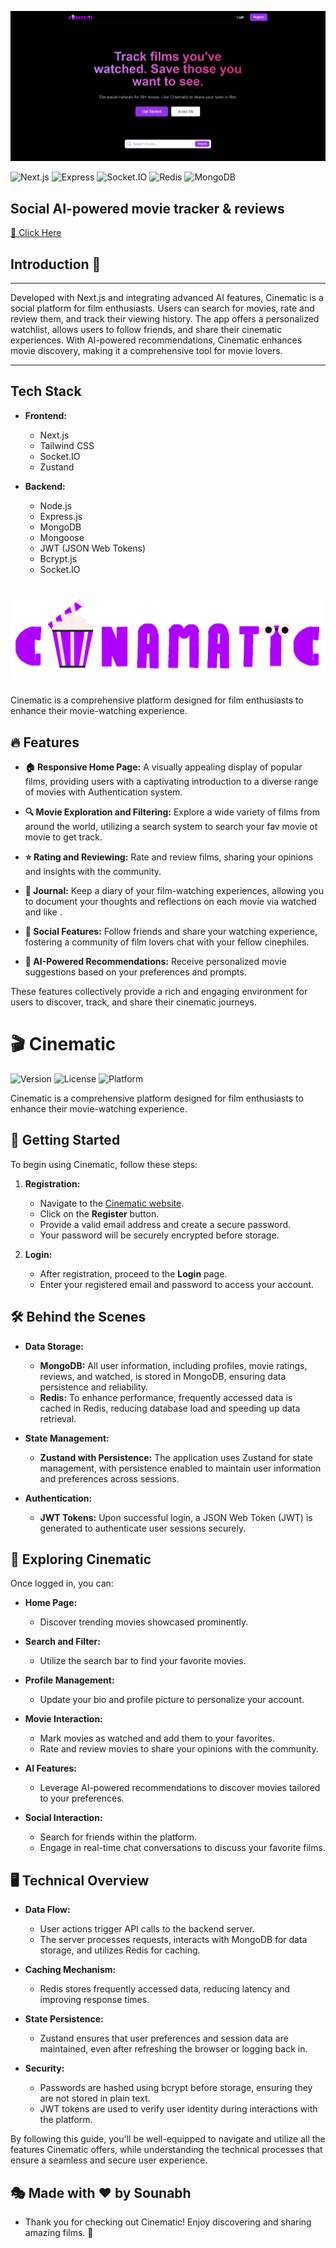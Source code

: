 ![Screenshot](frontend/public/Screenshot%202025-01-31%20215254.png)


![Next.js](https://img.shields.io/badge/Next.js-000000?style=for-the-badge&logo=nextdotjs&logoColor=white)
![Express](https://img.shields.io/badge/Express-404D59?style=for-the-badge&logo=express&logoColor=white)
![Socket.IO](https://img.shields.io/badge/Socket.IO-010101?style=for-the-badge&logo=socketdotio&logoColor=white)
![Redis](https://img.shields.io/badge/Redis-DC382D?style=for-the-badge&logo=redis&logoColor=white)
![MongoDB](https://img.shields.io/badge/MongoDB-47A248?style=for-the-badge&logo=mongodb&logoColor=white)

## Social AI-powered movie tracker & reviews 
[🔴 Click Here](https://12amgrymen.vercel.app)



 ## Introduction 🗿
***
Developed with Next.js and integrating advanced AI features, Cinematic is a social platform for film enthusiasts. Users can search for movies, rate and review them, and track their viewing history. The app offers a personalized watchlist, allows users to follow friends, and share their cinematic experiences. With AI-powered recommendations, Cinematic enhances movie discovery, making it a comprehensive tool for movie lovers.


***
## Tech Stack

- **Frontend:**
  - Next.js
  - Tailwind CSS
  - Socket.IO
  - Zustand

- **Backend:**
  - Node.js
  - Express.js
  - MongoDB
  - Mongoose
  - JWT (JSON Web Tokens)
  - Bcrypt.js
  - Socket.IO

# ![Alt text](frontend/public/logo.png)

Cinematic is a comprehensive platform designed for film enthusiasts to enhance their movie-watching experience.

## 🔥 Features

- **🏠 Responsive Home Page:** A visually appealing display of popular films, providing users with a captivating introduction to a diverse range of movies with Authentication system.

- **🔍 Movie Exploration and Filtering:** Explore a wide variety of films from around the world, utilizing a search system to search your fav movie ot movie to get track.

- **⭐ Rating and Reviewing:** Rate and review films, sharing your opinions and insights with the community.

- **📓 Journal:** Keep a diary of your film-watching experiences, allowing you to document your thoughts and reflections on each movie via watched and like .

- **👥 Social Features:** Follow friends and share your watching experience, fostering a community of film lovers chat with your fellow cinephiles.

- **🤖 AI-Powered Recommendations:** Receive personalized movie suggestions based on your preferences and prompts.

These features collectively provide a rich and engaging environment for users to discover, track, and share their cinematic journeys.


# 🎬 Cinematic

![Version](https://img.shields.io/badge/version-1.0.0-blue)
![License](https://img.shields.io/badge/license-ISC-green)
![Platform](https://img.shields.io/badge/platform-Web-lightgrey)

Cinematic is a comprehensive platform designed for film enthusiasts to enhance their movie-watching experience.

## 🚀 Getting Started

To begin using Cinematic, follow these steps:

1. **Registration:**
   - Navigate to the [Cinematic website](https://12angrymen.vercel.app).
   - Click on the **Register** button.
   - Provide a valid email address and create a secure password.
   - Your password will be securely encrypted before storage.

2. **Login:**
   - After registration, proceed to the **Login** page.
   - Enter your registered email and password to access your account.

## 🛠️ Behind the Scenes

- **Data Storage:**
  - **MongoDB:** All user information, including profiles, movie ratings, reviews, and watched, is stored in MongoDB, ensuring data persistence and reliability.
  - **Redis:** To enhance performance, frequently accessed data is cached in Redis, reducing database load and speeding up data retrieval.

- **State Management:**
  - **Zustand with Persistence:** The application uses Zustand for state management, with persistence enabled to maintain user information and preferences across sessions.

- **Authentication:**
  - **JWT Tokens:** Upon successful login, a JSON Web Token (JWT) is generated to authenticate user sessions securely.

## 🎥 Exploring Cinematic

Once logged in, you can:

- **Home Page:**
  - Discover trending movies showcased prominently.

- **Search and Filter:**
  - Utilize the search bar to find your favorite movies.
  

- **Profile Management:**
  - Update your bio and profile picture to personalize your account.

- **Movie Interaction:**
  - Mark movies as watched and add them to your favorites.
  - Rate and review movies to share your opinions with the community.

- **AI Features:**
  - Leverage AI-powered recommendations to discover movies tailored to your preferences.

- **Social Interaction:**
  - Search for friends within the platform.
  - Engage in real-time chat conversations to discuss your favorite films.

## 🖥️ Technical Overview

- **Data Flow:**
  - User actions trigger API calls to the backend server.
  - The server processes requests, interacts with MongoDB for data storage, and utilizes Redis for caching.

- **Caching Mechanism:**
  - Redis stores frequently accessed data, reducing latency and improving response times.

- **State Persistence:**
  - Zustand ensures that user preferences and session data are maintained, even after refreshing the browser or logging back in.

- **Security:**
  - Passwords are hashed using bcrypt before storage, ensuring they are not stored in plain text.
  - JWT tokens are used to verify user identity during interactions with the platform.

By following this guide, you'll be well-equipped to navigate and utilize all the features Cinematic offers, while understanding the technical processes that ensure a seamless and secure user experience.


## 🎭 Made with ❤️ by Sounabh 

- Thank you for checking out Cinematic! Enjoy discovering and sharing amazing films. 🎥


